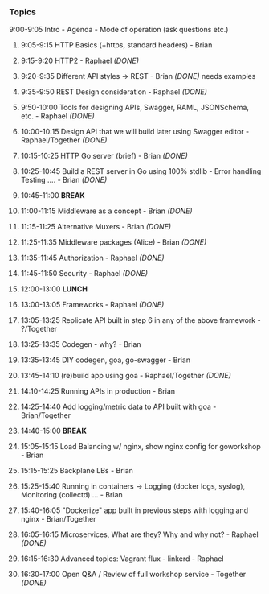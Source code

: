 ### Topics

9:00-9:05 Intro - Agenda - Mode of operation (ask questions etc.)
 
1. 9:05-9:15 HTTP Basics (+https, standard headers) - Brian
2. 9:15-9:20 HTTP2 - Raphael *(DONE)*
3. 9:20-9:35 Different API styles -> REST - Brian *(DONE)* needs examples
4. 9:35-9:50 REST Design consideration - Raphael *(DONE)*
5. 9:50-10:00 Tools for designing APIs, Swagger, RAML, JSONSchema, etc. - Raphael *(DONE)*
6. 10:00-10:15 Design API that we will build later using Swagger editor - Raphael/Together *(DONE)*
7. 10:15-10:25 HTTP Go server (brief) - Brian *(DONE)*
8. 10:25-10:45 Build a REST server in Go using 100% stdlib - Error handling Testing .... - Brian *(DONE)*

9. 10:45-11:00 **BREAK**

10. 11:00-11:15 Middleware as a concept - Brian *(DONE)*
11. 11:15-11:25 Alternative Muxers - Brian *(DONE)*
12. 11:25-11:35 Middleware packages (Alice) - Brian *(DONE)*
13. 11:35-11:45 Authorization - Raphael *(DONE)*
14. 11:45-11:50 Security - Raphael *(DONE)*

15. 12:00-13:00 **LUNCH**

16. 13:00-13:05 Frameworks - Raphael *(DONE)*
17. 13:05-13:25 Replicate API built in step 6 in any of the above framework - ?/Together
18. 13:25-13:35 Codegen - why? - Brian
19. 13:35-13:45 DIY codegen, goa, go-swagger - Brian
20. 13:45-14:10 (re)build app using goa - Raphael/Together *(DONE)*
21. 14:10-14:25 Running APIs in production - Brian
22. 14:25-14:40 Add logging/metric data to API built with goa - Brian/Together

23. 14:40-15:00 **BREAK**

24. 15:05-15:15 Load Balancing w/ nginx, show nginx config for goworkshop - Brian
25. 15:15-15:25 Backplane LBs - Brian
26. 15:25-15:40 Running in containers -> Logging (docker logs, syslog), Monitoring (collectd) ... - Brian
27. 15:40-16:05 "Dockerize" app built in previous steps with logging and nginx - Brian/Together
28. 16:05-16:15 Microservices, What are they?  Why and why not? - Raphael *(DONE)*
29. 16:15-16:30 Advanced topics: Vagrant flux - linkerd - Raphael
30. 16:30-17:00 Open Q&A / Review of full workshop service - Together *(DONE)*
